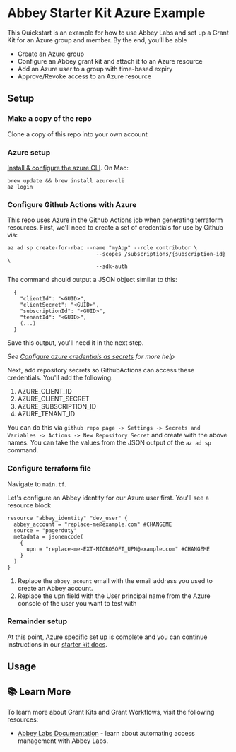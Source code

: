 # Abbey Starter Kit Azure Example

This Quickstart is an example for how to use Abbey Labs and set up a Grant Kit for an Azure group and member. By the end, you’ll be able 
- Create an Azure group
- Configure an Abbey grant kit and attach it to an Azure resource
- Add an Azure user to a group with time-based expiry
- Approve/Revoke access to an Azure resource


## Setup
### Make a copy of the repo
Clone a copy of this repo into your own account


### Azure setup
[Install & configure the azure CLI](https://learn.microsoft.com/en-us/cli/azure/install-azure-cli). On Mac:
```
brew update && brew install azure-cli
az login
```

### Configure Github Actions with Azure
This repo uses Azure in the Github Actions job when generating terraform resources. First, we'll need to create a set of credentials for use by Github via:
```
az ad sp create-for-rbac --name "myApp" --role contributor \
                            --scopes /subscriptions/{subscription-id} \
                            --sdk-auth
```

The command should output a JSON object similar to this:
```
  {
    "clientId": "<GUID>",
    "clientSecret": "<GUID>",
    "subscriptionId": "<GUID>",
    "tenantId": "<GUID>",
    (...)
  }
```

Save this output, you'll need it in the next step. 

*See [Configure azure credentials as secrets](https://github.com/marketplace/actions/azure-cli-action#configure-azure-credentials-as-github-secret) for more help*

Next, add repository secrets so GithubActions can access these credentials. You'll add the following:
1. AZURE_CLIENT_ID
2. AZURE_CLIENT_SECRET
3. AZURE_SUBSCRIPTION_ID
4. AZURE_TENANT_ID

You can do this via `github repo page -> Settings -> Secrets and Variables -> Actions -> New Repository Secret` and create with the above names. You can take the values from the JSON output of the `az ad sp` command.


### Configure terraform file
Navigate to `main.tf`. 

Let's configure an Abbey identity for our Azure user first. You'll see a resource block
```
resource "abbey_identity" "dev_user" {
  abbey_account = "replace-me@example.com" #CHANGEME
  source = "pagerduty"
  metadata = jsonencode(
    {
      upn = "replace-me-EXT-MICROSOFT_UPN@example.com" #CHANGEME
    }
  )
}
```

1. Replace the `abbey_acount` email with the email address you used to create an Abbey account. 
2. Replace the upn field with the User principal name from the Azure console of the user you want to test with

### Remainder setup
At this point, Azure specific set up is complete and you can continue instructions in our [starter kit docs](https://docs.abbey.io/getting-started/quickstart#step-2-configure-github).


## Usage



## :books: Learn More

To learn more about Grant Kits and Grant Workflows, visit the following resources:

-   [Abbey Labs Documentation](https://docs.abbey.io) - learn about automating access management with Abbey Labs.
